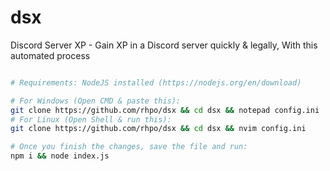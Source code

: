 # dsx
Discord Server XP - Gain XP in a Discord server quickly &amp; legally, With this automated process

```bash

# Requirements: NodeJS installed (https://nodejs.org/en/download)

# For Windows (Open CMD & paste this):
git clone https://github.com/rhpo/dsx && cd dsx && notepad config.ini
# For Linux (Open Shell & run this):
git clone https://github.com/rhpo/dsx && cd dsx && nvim config.ini

# Once you finish the changes, save the file and run:
npm i && node index.js

```
